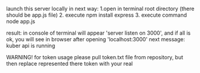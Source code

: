 launch this server locally in next way: 
1.open in terminal root directory (there should be app.js file)
2. execute npm install express
3. execute command node app.js

result: in console of terminal will appear 'server listen on 3000', and if all is ok, you will see in browser after opening 
'localhost:3000' next message: kuber api is running

WARNING! for token usage please pull token.txt file from repository, but then replace represented there token with your real
